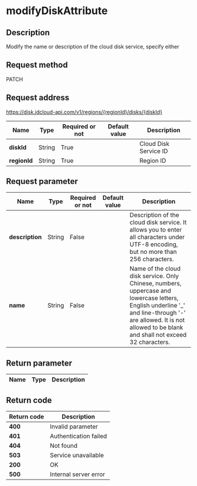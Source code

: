 # modifyDiskAttribute


## Description
Modify the name or description of the cloud disk service, specify either

## Request method
PATCH

## Request address
https://disk.jdcloud-api.com/v1/regions/{regionId}/disks/{diskId}

|Name|Type|Required or not|Default value|Description|
|---|---|---|---|---|
|**diskId**|String|True||Cloud Disk Service ID|
|**regionId**|String|True||Region ID|

## Request parameter
|Name|Type|Required or not|Default value|Description|
|---|---|---|---|---|
|**description**|String|False||Description of the cloud disk service. It allows you to enter all characters under UTF-8 encoding, but no more than 256 characters.|
|**name**|String|False||Name of the cloud disk service. Only Chinese, numbers, uppercase and lowercase letters, English underline '_' and line-through '-' are allowed. It is not allowed to be blank and shall not exceed 32 characters.|


## Return parameter
|Name|Type|Description|
|---|---|---|



## Return code
|Return code|Description|
|---|---|
|**400**|Invalid parameter|
|**401**|Authentication failed|
|**404**|Not found|
|**503**|Service unavailable|
|**200**|OK|
|**500**|Internal server error|
